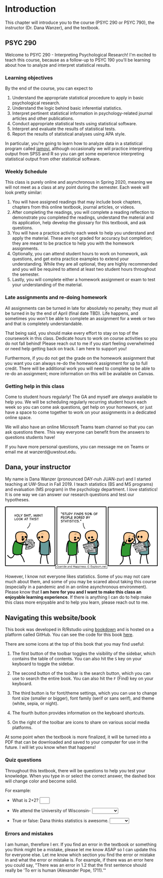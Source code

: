 # Introduction



This chapter will introduce you to the course (PSYC 290 or PSYC 790), the instructor (Dr. Dana Wanzer), and the textbook.

## PSYC 290

Welcome to PSYC 290 - Interpreting Psychological Research! I'm excited to teach this course, because as a follow-up to PSYC 190 you'll be learning about how to analyze and interpret statistical results.

### Learning objectives

By the end of the course, you can expect to

1.  Understand the appropriate statistical procedure to apply in basic psychological research.
2.  Understand the logic behind basic inferential statistics.
3.  Interpret pertinent statistical information in psychology-related journal articles and other publications.
4.  Conduct appropriate statistical tests using statistical software.
5.  Interpret and evaluate the results of statistical tests.
6.  Report the results of statistical analyses using APA style.

In particular, you're going to learn how to analyze data in a statistical program called [jamovi](https://www.jamovi.org/), although occasionally we will practice interpreting output from SPSS and R so you can get some experience interpreting statistical output from other statistical software.

### Weekly Schedule

This class is purely online and asynchronous in Spring 2020, meaning we will not meet as a class at any point during the semester. Each week will look pretty similar:

1.  You will have assigned readings that may include book chapters, chapters from this online textbook, journal articles, or videos.
2.  After completing the readings, you will complete a reading reflection to demonstrate you completed the readings, understand the material and its application, help develop the glossary for this textbook, and ask questions.
3.  You will have a practice activity each week to help you understand and apply the material. These are not graded for accuracy but completion; they are meant to be practice to help you with the homework assignments.
4.  Optionally, you can attend student hours to work on homework, ask questions, and get extra practice examples to extend your understanding. While they are all optional, they are highly recommended and you will be required to attend at least two student hours throughout the semester.
5.  Lastly, you will complete either a homework assignment or exam to test your understanding of the material.

### Late assignments and re-doing homework

All assignments can be turned in late for absolutely no penalty; they must all be turned in by the end of April (final date TBD). Life happens, and sometimes you won't be able to complete an assignment for a week or two and that is completely understandable.

That being said, you should make every effort to stay on top of the coursework in this class. Dedicate hours to work on course activities so you do not fall behind! Please reach out to me if you start feeling overwhelmed or need help getting back on track. I am here to support you!

Furthermore, if you do not get the grade on the homework assignment that you want you can always re-do the homework assignment for up to full credit. There will be additional work you will need to complete to be able to re-do an assignment; more information on this will be available on Canvas.

### Getting help in this class

Come to student hours regularly! The GA and myself are *always* available to help you. We will be scheduling regularly recurring student hours each week so you can come ask questions, get help on your homework, or just have a space to come together to work on your assignments in a dedicated online space.

We will also have an online Microsoft Teams team channel so that you can ask questions there. This way everyone can benefit from the answers to questions students have!

If you have more personal questions, you can message me on Teams or email me at wanzerd\@uwstout.edu.

## Dana, your instructor

My name is Dana Wanzer (pronounced DAY-nuh JUAN-zur) and I started teaching at UW-Stout in Fall 2019. I teach statistics (BS and MS programs) and evaluation (MS program) in the psychology department. I *love* statistics! It is one way we can answer our research questions and test our hypotheses.

![](images/01-intro/cyanide-happiness_statistics.png)

However, I know not everyone likes statistics. Some of you may not care much about them, and some of you may be scared about taking this course (especially in a pandemic and in an online asynchronous environment). Please know that **I am here for you and I want to make this class an enjoyable learning experience**. If there is anything I can do to help make this class more enjoyable and to help you learn, please reach out to me.

## Navigating this website/book

This book was developed in R/Rstudio using [bookdown](https://bookdown.org/yihui/bookdown) and is hosted on a platform called GitHub. You can see the code for this book [here](https://github.com/danawanzer/stats-with-jamovi).

There are some icons at the top of this book that you may find useful:

1.  The first button of the toolbar toggles the visibility of the sidebar, which contains the table of contents. You can also hit the `S` key on your keyboard to toggle the sidebar.

2.  The second button of the toolbar is the search button, which you can use to search the entire book. You can also hit the `F` (Find) key on your keyboard.

3.  The third button is for font/theme settings, which you can use to change font size (smaller or bigger), font family (serif or sans serif), and theme (white, sepia, or night).

4.  The fourth button provides information on the keyboard shortcuts.

5.  On the right of the toolbar are icons to share on various social media platforms.

At some point when the textbook is more finalized, it will be turned into a PDF that can be downloaded and saved to your computer for use in the future. I will let you know when that happens!

### Quiz questions

Throughout this textbook, there will be questions to help you test your knowledge. When you type in or select the correct answer, the dashed box will change color and become solid.

For example:

-   What is 2+2? <input class='solveme nospaces' size='1' data-answer='["4"]'/>

-   We attend the University of Wisconsin- <select class='solveme' data-answer='["Stout"]'> <option></option> <option>Stout</option> <option>Madison</option> <option>Green Bay</option></select>

-   True or false: Dana thinks statistics is awesome. <select class='solveme' data-answer='["TRUE"]'> <option></option> <option>TRUE</option> <option>FALSE</option></select>

### Errors and mistakes

I am human, therefore I err. If you find an error in the textbook or something you think might be a mistake, please let me know ASAP so I can update this for everyone else. Let me know which section you find the error or mistake in and what the error or mistake is. For example, if there was an error here you could say, "There was an error in 1.2 that the first sentence should really be 'To err is human (Alexander Pope, 1711).'"
